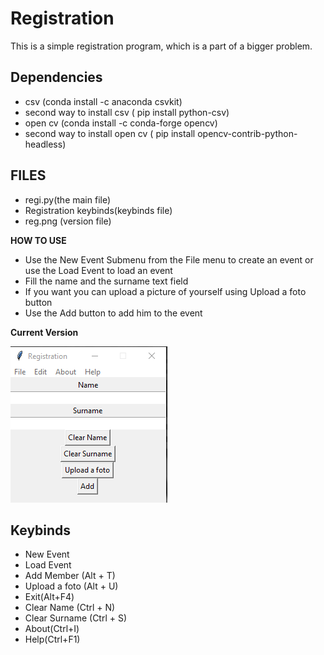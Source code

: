 # Registration
This is a simple registration program, which is a part of a bigger problem.

## Dependencies

<ul>
  <li> csv (conda install -c anaconda csvkit) </li>
  <li> second way to install csv ( pip install python-csv) </li>
  <li> open cv (conda install -c conda-forge opencv) </li>
  <li> second way to install open cv ( pip install opencv-contrib-python-headless) </li>
</ul>

## FILES

<ul>
  <li> regi.py(the main file)</li>
  <li> Registration keybinds(keybinds file) </li>
  <li> reg.png (version file) </li>
 </ul>

**HOW TO USE**
<ul>
  <li> Use the New Event Submenu from the File menu to create an event or use the Load Event to load an event  </li>
  <li> Fill the name and the surname text field </li>
  <li> If you want you can upload a picture of yourself using Upload a foto button</li>
  <li> Use the Add button to add him to the event</li>
</ul>

**Current Version**

<p><img src ="reg.png" title = "Registration Version"/> </p>

## Keybinds

<ul>
  <li> New Event </li>
  <li> Load Event </li>
  <li> Add Member (Alt + T) </li>
  <li> Upload a foto (Alt + U) </li>
  <li> Exit(Alt+F4) </li>
  <li> Clear Name (Ctrl + N) </li>
  <li> Clear Surname (Ctrl + S) </li>
  <li> About(Ctrl+I) </li>
  <li> Help(Ctrl+F1) </li>
</ul>
